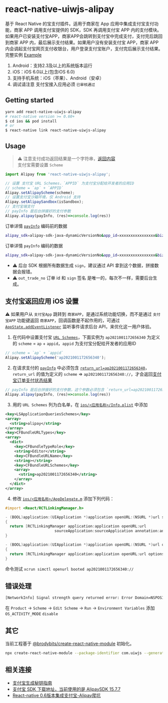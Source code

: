 react-native-uiwjs-alipay
===

基于 React Native 的宝支付插件。适用于商家在 App 应用中集成支付宝支付功能，商家 APP 调用支付宝提供的 SDK，SDK 再调用支付宝 APP 内的支付模块。如果用户已安装支付宝APP，商家APP会跳转到支付宝中完成支付，支付完后跳回到商家 APP 内，最后展示支付结果。如果用户没有安装支付宝 APP，商家 APP 内会调起支付宝网页支付收银台，用户登录支付宝账户，支付完后展示支付结果。完整实例 [Example](./example)

1. Android：支持2.3及以上的系统版本运行
2. iOS：iOS 6.0以上(包含iOS 6.0)
3. 支持手机系统：iOS（苹果）、Android（安卓）
4. 调试请注意 支付宝接入应用必须 `已审核通过`

## Getting started

```bash
yarn add react-native-uiwjs-alipay
# react-native version >= 0.60+
$ cd ios && pod install
# or
$ react-native link react-native-uiwjs-alipay
```

## Usage

> ⚠️ 注意支付成功返回结果是一个字符串，[返回内容](https://github.com/uiwjs/react-native-uiwjs-alipay/blob/96c86045a92b7668b51658c3e696d3cd0e5f2f9e/index.d.ts#L2-L82)  
> 支付宝需要设置 `Scheme`

```javascript
import Alipay from 'react-native-uiwjs-alipay';

// 设置 支付宝 URL Schemes，`APPID` 为支付宝分配给开发者的应用ID
// scheme = `ap` + `APPID`
Alipay.setAlipayScheme(scheme);
// 设置支付宝沙箱环境，仅 Android 支持
Alipay.setAlipaySandbox(isSandbox);
// 支付宝端支付
// payInfo 是后台拼接好的支付参数
Alipay.alipay(payInfo, (res)=>console.log(res))
```

订单详情 [`payInfo`](https://opendocs.alipay.com/open/204/105295#%E5%BF%AB%E6%8D%B7%E8%AE%A2%E5%8D%95%E6%94%AF%E4%BB%98%20iOS) 编码前的数据

```bash
alipay_sdk=alipay-sdk-java-dynamicVersionNo&app_id=xxxxxxxxxxxxxxxx&biz_content={ "out_trade_no":"1111144444", "total_amount":"0.01", "subject":"12321313655555555", "product_code":"QUICK_MSECURITY_PAY" }&charset=UTF-8&format=json&method=alipay.trade.app.pay&notify_url=http://ane.boshu.ltd/owner/pay/api/ownerPay/callback&return_url=http://domain.com/CallBack/return_url.jsp&sign=FP5fLb/l2LoijO7k0BrmEvWKfuG7oIbYA/4VVL9mI0/SWAEzt27Zp09LK2xsDKaW0oGJ38aGhtDxGIHqZDMvbhTooB6jeRH+2m1wM5hyDq1vbc8CzfL+OSfRoQ3RQ4j50gbO0oABOUvaSb/xK8Tzix7HfDpMfjtqhN+81fiET2Q19dxcOmu22GAWE4/ZPrbASsVfi1r/OXLdeDjkqdUTy9lOGJqg2bgTKy6BaYcelc/nEpuaF0mDXbHJX1vmra7vd8rhczy11rEVaHofMnPVZr3hucMuBH/fxOXQZuZcAmyaWr+NT8hVetxZaTgyhK9fqxjGcxPijc+pWWTwMxt4YA==&sign_type=RSA2&timestamp=2020-07-08 17:07:36&version=1.0
```

订单详情 `payInfo` 编码的数据

```bash
alipay_sdk=alipay-sdk-java-dynamicVersionNo&app_id=xxxxxxxxxxxxxxxx&biz_content=%7B+%22out_trade_no%22%3A%221111144444%22%2C+%22total_amount%22%3A%220.01%22%2C+%22subject%22%3A%2212321313655555555%22%2C+%22product_code%22%3A%22QUICK_MSECURITY_PAY%22+%7D&charset=UTF-8&format=json&method=alipay.trade.app.pay&notify_url=http%3A%2F%2Fane.boshu.ltd%2Fowner%2Fpay%2Fapi%2FownerPay%2Fcallback&return_url=http%3A%2F%2Fdomain.com%2FCallBack%2Freturn_url.jsp&sign=FP5fLb%2Fl2LoijO7k0BrmEvWKfuG7oIbYA%2F4VVL9mI0%2FSWAEzt27Zp09LK2xsDKaW0oGJ38aGhtDxGIHqZDMvbhTooB6jeRH%2B2m1wM5hyDq1vbc8CzfL%2BOSfRoQ3RQ4j50gbO0oABOUvaSb%2FxK8Tzix7HfDpMfjtqhN%2B81fiET2Q19dxcOmu22GAWE4%2FZPrbASsVfi1r%2FOXLdeDjkqdUTy9lOGJqg2bgTKy6BaYcelc%2FnEpuaF0mDXbHJX1vmra7vd8rhczy11rEVaHofMnPVZr3hucMuBH%2FfxOXQZuZcAmyaWr%2BNT8hVetxZaTgyhK9fqxjGcxPijc%2BpWWTwMxt4YA%3D%3D&sign_type=RSA2&timestamp=2020-07-08+17%3A07%3A36&version=1.0
```

- ⚠️ 后台 SDK 根据所有数据生成 `sign`，建议通过 API 拿到这个数据，拼接数据会报错。  
- ⚠️ `out_trade_no` 订单 id 和 `sign` 签名 是唯一的，每次不一样，需要后台生成。  

## 支付宝返回应用 iOS 设置

⚠️ 如果用户从 `支付宝App` 跳转到 `商家APP`，是通过系统功能切换，而不是通过 `支付宝APP` 功能键返回 `商家APP`，回调函数是不起作用的，可通过 [`AppState.addEventListener`](https://github.com/uiwjs/react-native-uiwjs-alipay/blob/b8b5b3e6e53bb23d1503cd9c565ad8f2132e2404/example/App.js#L6-L24) 监听事件请求后台 API，来优化这一用户体验。

1. 在代码中设置支付宝 [`URL Schemes`](https://github.com/uiwjs/react-native-uiwjs-alipay/blob/1eff1dd94f3ae733db2913400e1aac382d056871/example/App.js#L7)，下面实例为 `ap2021001172656340` 为定义的 `scheme` = `ap` + `appid`，`appid` 为支付宝分配给开发者的应用ID

```js
// scheme = `ap` + `appid`
Alipay.setAlipayScheme('ap2021001172656340');
```

2. 在请求支付的 [`payInfo`](https://github.com/uiwjs/react-native-uiwjs-alipay/blob/1eff1dd94f3ae733db2913400e1aac382d056871/example/App.js#L27-L30) 中必须包含 [`return_url=ap2021001172656340`](https://github.com/uiwjs/react-native-uiwjs-alipay/blob/1eff1dd94f3ae733db2913400e1aac382d056871/example/App.js#L27-L30)，`return_url` 的值为定义的 `scheme` => `ap2021001172656340://`，才会返回[支付宝订单支付状态结果](https://opendocs.alipay.com/open/204/105301#%E8%BF%94%E5%9B%9E%E7%BB%93%E6%9E%9C%E7%A4%BA%E4%BE%8B%EF%BC%88iOS%7CAndroid%EF%BC%89)

```js
// payInfo 是后台拼接好的支付参数，这个参数必须包含 `return_url=ap2021001172656340://`
Alipay.alipay(payInfo, (res)=>console.log(res))
```

3. 用的 `URL Schemes` 列为白名单，在 [`ios/<应用名称>/Info.plist`](https://github.com/uiwjs/react-native-uiwjs-alipay/blob/866888a3ed9f05d06fa9a7ed93922d9ca2dcc56e/example/ios/example/Info.plist#L23-L41) 中添加

```xml
<key>LSApplicationQueriesSchemes</key>
<array>
  <string>alipay</string>
</array>
<key>CFBundleURLTypes</key>
<array>
  <dict>
    <key>CFBundleTypeRole</key>
    <string>Editor</string>
    <key>CFBundleURLName</key>
    <string></string>
    <key>CFBundleURLSchemes</key>
    <array>
      <string>ap2021001172656340</string>
    </array>
  </dict>
</array>
```

4. 修改 [`ios/<应用名称>/AppDelegate.m`](https://github.com/uiwjs/react-native-uiwjs-alipay/blob/4329bd62443bf377221860cd1acfaa710bbe562d/example/ios/example/AppDelegate.m#L60-L70) 添加下列代码：

```objective-c
#import <React/RCTLinkingManager.h>

- (BOOL)application:(UIApplication *)application openURL:(NSURL *)url sourceApplication:(NSString *)sourceApplication annotation:(id)annotation
{
  return [RCTLinkingManager application:application openURL:url
                      sourceApplication:sourceApplication annotation:annotation];
}

- (BOOL)application:(UIApplication *)application openURL:(NSURL *)url options:(NSDictionary<UIApplicationOpenURLOptionsKey, id> *)options
{
  return [RCTLinkingManager application:application openURL:url options:options];
}
```

命令测试 `xcrun simctl openurl booted ap2021001172656340://`

## 错误处理

```bash
[NetworkInfo] Signal strength query returned error: Error Domain=NSPOSIXErrorDomain Code=13 "Permission denied", descriptor: <CTServiceDescriptor 0x283317100, domain=1, instance=1>
```

在 `Product` -> `Scheme` -> `Edit Scheme` -> `Run` -> `Environment Variables` 添加 `OS_ACTIVITY_MODE` `disable`

## 其它

当前工程基于 [@brodybits/create-react-native-module](https://github.com/brodybits/create-react-native-module) 初始化。

```bash
npx create-react-native-module --package-identifier com.uiwjs --generate-example Alipay --example-react-native-version 0.62.2 --module-name react-native-uiwjs-alipay --github-account uiwjs --author-name "Kenny Wong" --author-email "wowohoo@qq.com"
```

## 相关连接 

- [支付宝生成秘钥指南](https://opendocs.alipay.com/open/291/105971)
- [支付宝 SDK 下载地址，当前使用的是 AlipaySDK	15.7.7](https://opendocs.alipay.com/open/54/104509)
- [React-native 0.6版本集成支付宝-Alipay爬坑](https://segmentfault.com/a/1190000020758279)
